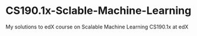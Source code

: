 # CS190.1x-Sclable-Machine-Learning
My solutions to edX course on Scalable Machine Learning CS190.1x at edX
